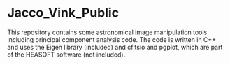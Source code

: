 # Jacco_Vink_Public
This repository contains some astronomical image manipulation tools including principal component analysis code. The code is written in C++ and uses the Eigen library (included) and cfitsio and pgplot, which are part of the HEASOFT software (not included).
